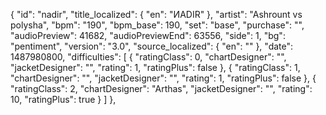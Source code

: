 {
      "id": "nadir",
      "title_localized": {
        "en": "ИADIR"
      },
      "artist": "Ashrount vs polysha",
      "bpm": "190",
      "bpm_base": 190,
      "set": "base",
      "purchase": "",
      "audioPreview": 41682,
      "audioPreviewEnd": 63556,
      "side": 1,
      "bg": "pentiment",
      "version": "3.0",
      "source_localized": {
        "en": ""
      },
      "date": 1487980800,
      "difficulties": [
        {
          "ratingClass": 0,
          "chartDesigner": "",
          "jacketDesigner": "",
          "rating": 1,
          "ratingPlus": false
        },
        {
          "ratingClass": 1,
          "chartDesigner": "",
          "jacketDesigner": "",
          "rating": 1,
          "ratingPlus": false
        },
        {
          "ratingClass": 2,
          "chartDesigner": "Arthas",
          "jacketDesigner": "",
          "rating": 10,
          "ratingPlus": true
        }
      ]
    },